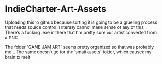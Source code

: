 # IndieCharter-Art-Assets

Uploading this to github because sorting it is going to be a grueling process that needs source control.
I literally cannot make sense of any of this.
There's a fucking .exe in there that I'm pretty sure our artist converted from a PNG

The folder 'GAME JAM ART' seems pretty organized so that was probably me... The same doesn't go for the 'small assets' folder, which caused my brain to melt
